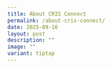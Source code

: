 ```yaml
---
title: About CRIS Connect
permalink: /about-cris-connect/
date: 2025-09-16
layout: post
description: ""
image: ""
variant: tiptap
---
```

